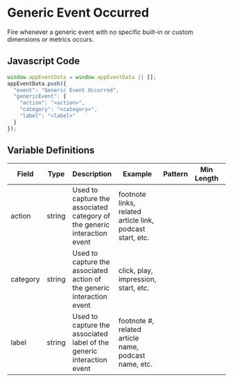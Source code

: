 # Generic Event Occurred

Fire whenever a generic event with no specific built-in or custom dimensions or metrics occurs.

## Javascript Code

```js
window.appEventData = window.appEventData || [];
appEventData.push({
  "event": "Generic Event Occurred",
  "genericEvent": {
    "action": "<action>",
    "category": "<category>",
    "label": "<label>"
  }
});
```
## Variable Definitions

|Field|Type|Description|Example|Pattern|Min Length|Max Length|Minimum|Maximum|Multiple Of|
| --- | --- | --- | --- | --- | --- | --- | --- | --- | --- |
|action|string|Used to capture the associated category of the generic interaction event|footnote links,  related article link, podcast start, etc.|
|category|string|Used to capture the associated action of the generic interaction event|click, play, impression, start, etc.|
|label|string|Used to capture the associated label of the generic interaction event|footnote #, related article name, podcast name, etc.|